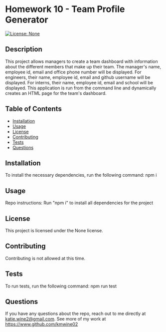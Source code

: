 # Homework 10 - Team Profile Generator 
  [![License: None]()]()
  
 

  ## Description 
  This project allows managers to create a team dashboard with information about the different members that make up their team. The manager's name, employee id, email and office phone number will be displayed. For engineers, their name, employee id, email and github username will be displayed. For interns, their name, employee id, email and school will be displayed. This application is run from the command line and dynamically creates an HTML page for the team's dashboard. 

  ## Table of Contents
  
  * [Installation](#installation)
  * [Usage](#usage)
  * [License](#license)
  * [Contributing](#contributing)
  * [Tests](#tests)
  * [Questions](#questions)

  ## Installation
  To install the necessary dependencies, run the following command:
  npm i

  ## Usage
  Repo instructions: Run "npm i" to install all dependencies for the project

  ## License
  This project is licensed under the None license.

  ## Contributing 
  Contributing is not allowed at this time.

  ## Tests 
  To run tests, run the following command:
  npm run test

  ## Questions
  If you have any questions about the repo, reach out to me directly at katie.wine2@gmail.com. See more of my work at https://www.github.com/kmwine02

